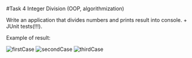 #Task 4  Integer Division (OOP, algorithmization)

Write an application that divides numbers and prints result into console. + JUnit tests(!!!).

Example of result:

![firstCase](https://user-images.githubusercontent.com/63143609/140293265-0213256c-3c5d-4b0d-aa9d-a322c7acd9f0.PNG)
![secondCase](https://user-images.githubusercontent.com/63143609/140293277-8c8f9581-fd82-4851-b1eb-3a6ad5a85439.PNG)
![thirdCase](https://user-images.githubusercontent.com/63143609/140293292-b22c1153-c3b0-4a38-9e4b-7eb006132e83.PNG)
